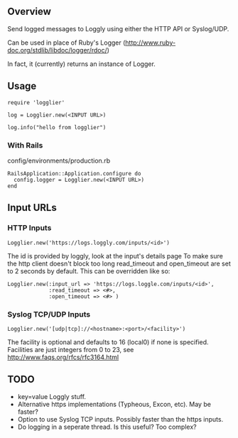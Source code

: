 Overview
--------

Send logged messages to Loggly using either the HTTP API or Syslog/UDP.

Can be used in place of Ruby's Logger (<http://www.ruby-doc.org/stdlib/libdoc/logger/rdoc/>)

In fact, it (currently) returns an instance of Logger.

Usage
-----

    require 'logglier'

    log = Logglier.new(<INPUT URL>)

    log.info("hello from logglier")


### With Rails

config/environments/production.rb

    RailsApplication::Application.configure do
      config.logger = Logglier.new(<INPUT URL>)
    end


Input URLs
-------

### HTTP Inputs
    Logglier.new('https://logs.loggly.com/inputs/<id>')

The id is provided by loggly, look at the input's details page
To make sure the http client doesn't block too long read_timeout and
open_timeout are set to 2 seconds by default. This can be overridden
like so:

    Logglier.new(:input_url => 'https://logs.loggle.com/inputs/<id>',
                 :read_timeout => <#>,
                 :open_timeout => <#> )

### Syslog TCP/UDP Inputs

    Logglier.new('[udp|tcp]://<hostname>:<port>/<facility>')

The facility is optional and defaults to 16 (local0) if none is
specified. Facilities are just integers from 0 to 23, see <http://www.faqs.org/rfcs/rfc3164.html>

TODO
-----

* key=value Loggly stuff.
* Alternative https implementations (Typheous, Excon, etc). May be
  faster?
* Option to use Syslog TCP inputs. Possibly faster than the https inputs.
* Do logging in a seperate thread. Is this useful? Too complex?
